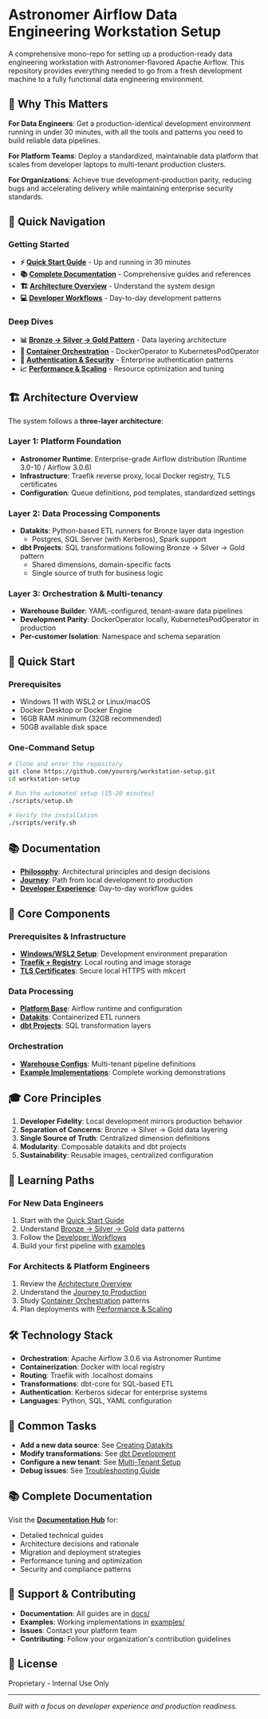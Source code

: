 # Astronomer Airflow Data Engineering Workstation Setup

A comprehensive mono-repo for setting up a production-ready data engineering workstation with Astronomer-flavored Apache Airflow. This repository provides everything needed to go from a fresh development machine to a fully functional data engineering environment.

## 🎯 Why This Matters

**For Data Engineers**: Get a production-identical development environment running in under 30 minutes, with all the tools and patterns you need to build reliable data pipelines.

**For Platform Teams**: Deploy a standardized, maintainable data platform that scales from developer laptops to multi-tenant production clusters.

**For Organizations**: Achieve true development-production parity, reducing bugs and accelerating delivery while maintaining enterprise security standards.

## 🚀 Quick Navigation

### Getting Started
- **⚡ [Quick Start Guide](docs/QUICK_START.md)** - Up and running in 30 minutes
- **📚 [Complete Documentation](docs/README.md)** - Comprehensive guides and references
- **🏗️ [Architecture Overview](docs/architecture-overview.md)** - Understand the system design
- **💻 [Developer Workflows](docs/developer-workflows.md)** - Day-to-day development patterns

### Deep Dives
- **📊 [Bronze → Silver → Gold Pattern](docs/bronze-silver-gold.md)** - Data layering architecture
- **🐳 [Container Orchestration](docs/container-orchestration.md)** - DockerOperator to KubernetesPodOperator
- **🔐 [Authentication & Security](docs/authentication-kerberos.md)** - Enterprise authentication patterns
- **📈 [Performance & Scaling](docs/performance-scaling.md)** - Resource optimization and tuning

## 🏗️ Architecture Overview

The system follows a **three-layer architecture**:

### Layer 1: Platform Foundation
- **Astronomer Runtime**: Enterprise-grade Airflow distribution (Runtime 3.0-10 / Airflow 3.0.6)
- **Infrastructure**: Traefik reverse proxy, local Docker registry, TLS certificates
- **Configuration**: Queue definitions, pod templates, standardized settings

### Layer 2: Data Processing Components
- **Datakits**: Python-based ETL runners for Bronze layer data ingestion
  - Postgres, SQL Server (with Kerberos), Spark support
- **dbt Projects**: SQL transformations following Bronze → Silver → Gold pattern
  - Shared dimensions, domain-specific facts
  - Single source of truth for business logic

### Layer 3: Orchestration & Multi-tenancy
- **Warehouse Builder**: YAML-configured, tenant-aware data pipelines
- **Development Parity**: DockerOperator locally, KubernetesPodOperator in production
- **Per-customer Isolation**: Namespace and schema separation

## 🚀 Quick Start

### Prerequisites
- Windows 11 with WSL2 or Linux/macOS
- Docker Desktop or Docker Engine
- 16GB RAM minimum (32GB recommended)
- 50GB available disk space

### One-Command Setup
```bash
# Clone and enter the repository
git clone https://github.com/yourorg/workstation-setup.git
cd workstation-setup

# Run the automated setup (15-20 minutes)
./scripts/setup.sh

# Verify the installation
./scripts/verify.sh
```

## 📚 Documentation

- **[Philosophy](docs/philosophy/)**: Architectural principles and design decisions
- **[Journey](docs/journey/)**: Path from local development to production
- **[Developer Experience](docs/dev-local-experience/)**: Day-to-day workflow guides

## 🔧 Core Components

### Prerequisites & Infrastructure
- **[Windows/WSL2 Setup](prerequisites/windows-wsl2/)**: Development environment preparation
- **[Traefik + Registry](prerequisites/traefik-registry/)**: Local routing and image storage
- **[TLS Certificates](prerequisites/certificates/)**: Secure local HTTPS with mkcert

### Data Processing
- **[Platform Base](layer1-platform/)**: Airflow runtime and configuration
- **[Datakits](layer2-datakits/)**: Containerized ETL runners
- **[dbt Projects](layer2-dbt-projects/)**: SQL transformation layers

### Orchestration
- **[Warehouse Configs](layer3-warehouses/)**: Multi-tenant pipeline definitions
- **[Example Implementations](examples/)**: Complete working demonstrations

## 🎓 Core Principles

1. **Developer Fidelity**: Local development mirrors production behavior
2. **Separation of Concerns**: Bronze → Silver → Gold data layering
3. **Single Source of Truth**: Centralized dimension definitions
4. **Modularity**: Composable datakits and dbt projects
5. **Sustainability**: Reusable images, centralized configuration

## 📖 Learning Paths

### For New Data Engineers
1. Start with the [Quick Start Guide](docs/QUICK_START.md)
2. Understand [Bronze → Silver → Gold](docs/bronze-silver-gold.md) data patterns
3. Follow the [Developer Workflows](docs/developer-workflows.md)
4. Build your first pipeline with [examples](examples/)

### For Architects & Platform Engineers
1. Review the [Architecture Overview](docs/architecture-overview.md)
2. Understand the [Journey to Production](docs/journey/)
3. Study [Container Orchestration](docs/container-orchestration.md) patterns
4. Plan deployments with [Performance & Scaling](docs/performance-scaling.md)

## 🛠️ Technology Stack

- **Orchestration**: Apache Airflow 3.0.6 via Astronomer Runtime
- **Containerization**: Docker with local registry
- **Routing**: Traefik with .localhost domains
- **Transformations**: dbt-core for SQL-based ETL
- **Authentication**: Kerberos sidecar for enterprise systems
- **Languages**: Python, SQL, YAML configuration

## 🔧 Common Tasks

- **Add a new data source**: See [Creating Datakits](docs/creating-datakits.md)
- **Modify transformations**: See [dbt Development](docs/dbt-development.md)
- **Configure a new tenant**: See [Multi-Tenant Setup](docs/multi-tenant-setup.md)
- **Debug issues**: See [Troubleshooting Guide](docs/troubleshooting.md)

## 📚 Complete Documentation

Visit the **[Documentation Hub](docs/README.md)** for:
- Detailed technical guides
- Architecture decisions and rationale
- Migration and deployment strategies
- Performance tuning and optimization
- Security and compliance patterns

## 🤝 Support & Contributing

- **Documentation**: All guides are in [docs/](docs/)
- **Examples**: Working implementations in [examples/](examples/)
- **Issues**: Contact your platform team
- **Contributing**: Follow your organization's contribution guidelines

## 📄 License

Proprietary - Internal Use Only

---

*Built with a focus on developer experience and production readiness.*